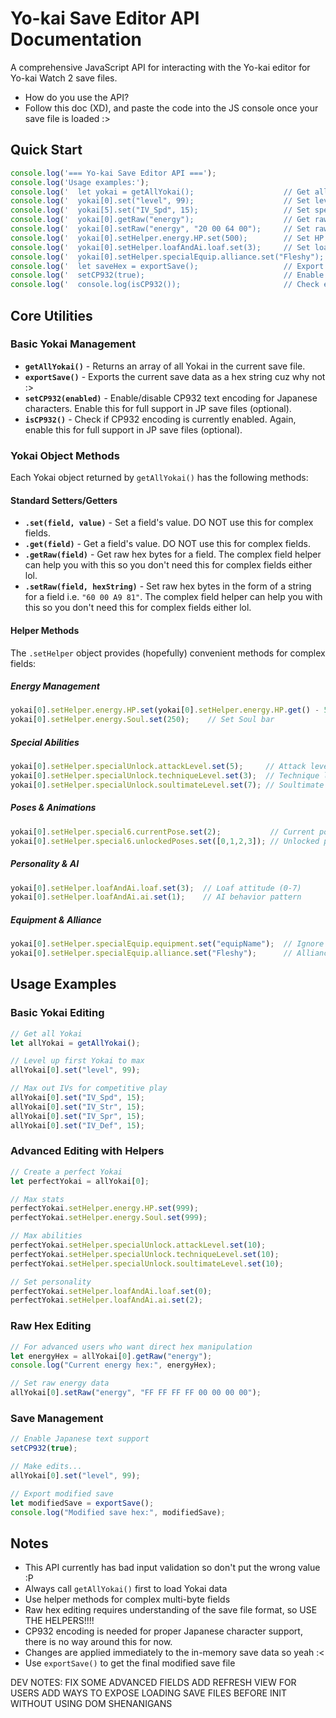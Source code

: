 # Yo-kai Save Editor API Documentation

A comprehensive JavaScript API for interacting with the Yo-kai editor for Yo-kai Watch 2 save files.

* How do you use the API?
* Follow this doc (XD), and paste the code into the JS console once your save file is loaded :>

## Quick Start

```javascript
console.log('=== Yo-kai Save Editor API ===');
console.log('Usage examples:');
console.log('  let yokai = getAllYokai();                    // Get all Yokai');
console.log('  yokai[0].set("level", 99);                    // Set level to 99');
console.log('  yokai[5].set("IV_Spd", 15);                   // Set speed IV');
console.log('  yokai[0].getRaw("energy");                    // Get raw hex bytes');
console.log('  yokai[0].setRaw("energy", "20 00 64 00");     // Set raw hex bytes');
console.log('  yokai[0].setHelper.energy.HP.set(500);        // Set HP using helper');
console.log('  yokai[0].setHelper.loafAndAi.loaf.set(3);     // Set loaf attitude');
console.log('  yokai[0].setHelper.specialEquip.alliance.set("Fleshy"); // Set alliance');
console.log('  let saveHex = exportSave();                   // Export as hex');
console.log('  setCP932(true);                               // Enable CP932 encoding');
console.log('  console.log(isCP932());                       // Check encoding mode');
```

## Core Utilities

### Basic Yokai Management

- **`getAllYokai()`** - Returns an array of all Yokai in the current save file.
- **`exportSave()`** - Exports the current save data as a hex string cuz why not :>
- **`setCP932(enabled)`** - Enable/disable CP932 text encoding for Japanese characters. Enable this for full support in JP save files (optional).
- **`isCP932()`** - Check if CP932 encoding is currently enabled. Again, enable this for full support in JP save files (optional).

### Yokai Object Methods

Each Yokai object returned by `getAllYokai()` has the following methods:

#### Standard Setters/Getters
- **`.set(field, value)`** - Set a field's value. DO NOT use this for complex fields.
- **`.get(field)`** - Get a field's value. DO NOT use this for complex fields.
- **`.getRaw(field)`** - Get raw hex bytes for a field. The complex field helper can help you with this so you don't need this for complex fields either lol.
- **`.setRaw(field, hexString)`** - Set raw hex bytes in the form of a string for a field i.e. `"60 00 A9 81"`. The complex field helper can help you with this so you don't need this for complex fields either lol.

#### Helper Methods

The `.setHelper` object provides (hopefully) convenient methods for complex fields:

##### Energy Management
```javascript
yokai[0].setHelper.energy.HP.set(yokai[0].setHelper.energy.HP.get() - 50);      // Set HP
yokai[0].setHelper.energy.Soul.set(250);    // Set Soul bar
```

##### Special Abilities
```javascript
yokai[0].setHelper.specialUnlock.attackLevel.set(5);     // Attack level
yokai[0].setHelper.specialUnlock.techniqueLevel.set(3);  // Technique level  
yokai[0].setHelper.specialUnlock.soultimateLevel.set(7); // Soultimate level
```

##### Poses & Animations
```javascript
yokai[0].setHelper.special6.currentPose.set(2);           // Current pose
yokai[0].setHelper.special6.unlockedPoses.set([0,1,2,3]); // Unlocked poses array
```

##### Personality & AI
```javascript
yokai[0].setHelper.loafAndAi.loaf.set(3);  // Loaf attitude (0-7)
yokai[0].setHelper.loafAndAi.ai.set(1);    // AI behavior pattern
```

##### Equipment & Alliance
```javascript
yokai[0].setHelper.specialEquip.equipment.set("equipName");  // Ignore equipment for now
yokai[0].setHelper.specialEquip.alliance.set("Fleshy");      // Alliance: "Fleshy" or "Wicked" ALSO IGNORE THIS FOR NOW
```

## Usage Examples

### Basic Yokai Editing
```javascript
// Get all Yokai
let allYokai = getAllYokai();

// Level up first Yokai to max
allYokai[0].set("level", 99);

// Max out IVs for competitive play
allYokai[0].set("IV_Spd", 15);
allYokai[0].set("IV_Str", 15);
allYokai[0].set("IV_Spr", 15);
allYokai[0].set("IV_Def", 15);
```

### Advanced Editing with Helpers
```javascript
// Create a perfect Yokai
let perfectYokai = allYokai[0];

// Max stats
perfectYokai.setHelper.energy.HP.set(999);
perfectYokai.setHelper.energy.Soul.set(999);

// Max abilities
perfectYokai.setHelper.specialUnlock.attackLevel.set(10);
perfectYokai.setHelper.specialUnlock.techniqueLevel.set(10);
perfectYokai.setHelper.specialUnlock.soultimateLevel.set(10);

// Set personality
perfectYokai.setHelper.loafAndAi.loaf.set(0);
perfectYokai.setHelper.loafAndAi.ai.set(2);  
```

### Raw Hex Editing
```javascript
// For advanced users who want direct hex manipulation
let energyHex = allYokai[0].getRaw("energy");
console.log("Current energy hex:", energyHex);

// Set raw energy data
allYokai[0].setRaw("energy", "FF FF FF FF 00 00 00 00");
```

### Save Management
```javascript
// Enable Japanese text support
setCP932(true);

// Make edits...
allYokai[0].set("level", 99);

// Export modified save
let modifiedSave = exportSave();
console.log("Modified save hex:", modifiedSave);
```

## Notes

- This API currently has bad input validation so don't put the wrong value :P
- Always call `getAllYokai()` first to load Yokai data
- Use helper methods for complex multi-byte fields
- Raw hex editing requires understanding of the save file format, so USE THE HELPERS!!!!
- CP932 encoding is needed for proper Japanese character support, there is no way around this for now.
- Changes are applied immediately to the in-memory save data so yeah :<
- Use `exportSave()` to get the final modified save file




DEV NOTES:
FIX SOME ADVANCED FIELDS
ADD REFRESH VIEW FOR USERS
ADD WAYS TO EXPOSE LOADING SAVE FILES BEFORE INIT WITHOUT USING DOM SHENANIGANS
